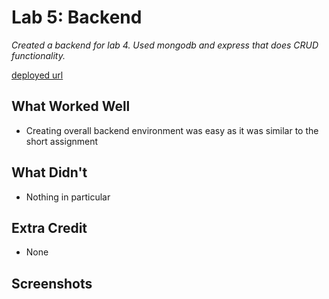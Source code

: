 # Lab 5: Backend 

*Created a backend for lab 4. Used mongodb and express that does CRUD functionality.*

[deployed url](https://lab5-platform-api.herokuapp.com/)

## What Worked Well

* Creating overall backend environment was easy as it was similar to the short assignment

## What Didn't

* Nothing in particular

## Extra Credit
* None

## Screenshots
